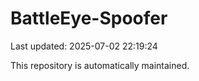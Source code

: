 # BattleEye-Spoofer

Last updated: 2025-07-02 22:19:24

This repository is automatically maintained.
